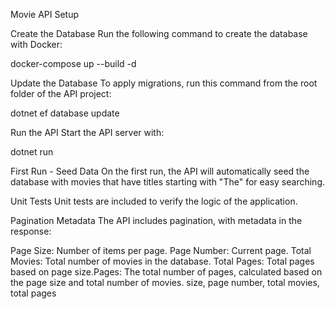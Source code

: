 Movie API Setup

Create the Database
Run the following command to create the database with Docker:

docker-compose up --build -d

Update the Database
To apply migrations, run this command from the root folder of the API project:

dotnet ef database update

Run the API
Start the API server with:

dotnet run


First Run - Seed Data
On the first run, the API will automatically seed the database with movies that have titles starting with "The" for easy searching.

Unit Tests
Unit tests are included to verify the logic of the application.

Pagination Metadata
The API includes pagination, with metadata in the response:

Page Size: Number of items per page.
Page Number: Current page.
Total Movies: Total number of movies in the database.
Total Pages: Total pages based on page size.Pages: The total number of pages, calculated based on the page size and total number of movies. size, page number, total movies, total pages
